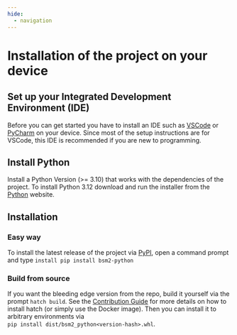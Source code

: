 ```yaml
---
hide:
  - navigation
---
```


# Installation of the project on your device

<h2> Set up your Integrated Development Environment (IDE) </h2>

Before you can get started you have to install an IDE such as [VSCode](https://code.visualstudio.com/) or [PyCharm](https://www.jetbrains.com/de-de/pycharm/) on your device. Since most of the setup instructions are for VSCode, this IDE is recommended if you are new to programming.

<h2> Install Python </h2>

Install a Python Version (>= 3.10) that works with the dependencies of the project. To install Python 3.12 download and run the installer from the [Python](https://www.python.org/) website.

## Installation

### Easy way

To install the latest release of the project via [PyPI](https://pypi.org/), open a command prompt and type 
`install pip install bsm2-python`

### Build from source

If you want the bleeding edge version from the repo, build it yourself via the prompt `hatch build`. See the [Contribution Guide](../contribute) for more details on how to install hatch (or simply use the Docker image). Then you can install it to arbitrary environments via <br> `pip install dist/bsm2_python<version-hash>.whl`.
